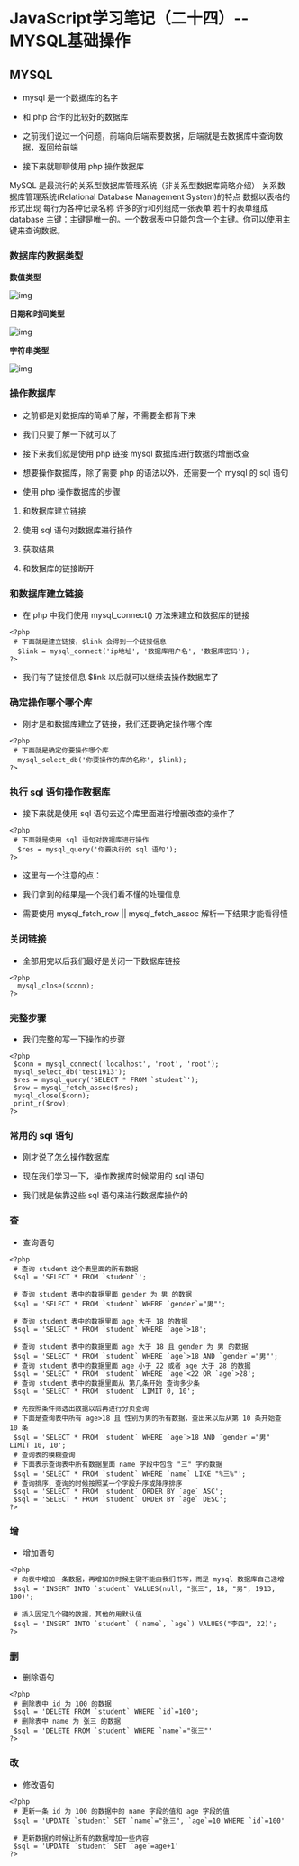 <!--  -->
# JavaScript学习笔记（二十四）-- MYSQL基础操作

## **MYSQL**

- mysql 是一个数据库的名字
- 和 php 合作的比较好的数据库

- 之前我们说过一个问题，前端向后端索要数据，后端就是去数据库中查询数据，返回给前端
- 接下来就聊聊使用 php 操作数据库

MySQL 是最流行的关系型数据库管理系统（非关系型数据库简略介绍） 关系数据库管理系统(Relational Database Management System)的特点 数据以表格的形式出现 每行为各种记录名称 许多的行和列组成一张表单 若干的表单组成database 主键：主键是唯一的。一个数据表中只能包含一个主键。你可以使用主键来查询数据。



### **数据库的数据类型**

**数值类型**

![img](./image/1609154797783-d16a6b64-2a62-4441-a021-b393be151fc0.jpg)

**日期和时间类型**

![img](./image/1609154797811-1bf22b1c-27e1-490a-baca-4eb565354540.jpg)

**字符串类型**

![img](./image/1609154797862-02c391d3-588f-4627-a863-3e3a1321aa53.jpeg)

### **操作数据库**

- 之前都是对数据库的简单了解，不需要全都背下来
- 我们只要了解一下就可以了

- 接下来我们就是使用 php 链接 mysql 数据库进行数据的增删改查
- 想要操作数据库，除了需要 php 的语法以外，还需要一个 mysql 的 sql 语句

- 使用 php 操作数据库的步骤

1. 和数据库建立链接
2. 使用 sql 语句对数据库进行操作

1. 获取结果
2. 和数据库的链接断开

### **和数据库建立链接**

- 在 php 中我们使用 mysql_connect() 方法来建立和数据库的链接

```mysql
<?php
 # 下面就是建立链接，$link 会得到一个链接信息
  $link = mysql_connect('ip地址', '数据库用户名', '数据库密码'); 
?>
```

- 我们有了链接信息 $link 以后就可以继续去操作数据库了

### **确定操作哪个哪个库**

- 刚才是和数据库建立了链接，我们还要确定操作哪个库

```mysql
<?php
 # 下面就是确定你要操作哪个库  
  mysql_select_db('你要操作的库的名称', $link);
?>
```

### **执行 sql 语句操作数据库**

- 接下来就是使用 sql 语句去这个库里面进行增删改查的操作了

```mysql
<?php
 # 下面就是使用 sql 语句对数据库进行操作
  $res = mysql_query('你要执行的 sql 语句');      
?>
```

- 这里有一个注意的点：
- 我们拿到的结果是一个我们看不懂的处理信息

- 需要使用 mysql_fetch_row || mysql_fetch_assoc 解析一下结果才能看得懂

### **关闭链接**

- 全部用完以后我们最好是关闭一下数据库链接

```mysql
<?php
  mysql_close($conn);
?>
```

### **完整步骤**

- 我们完整的写一下操作的步骤

```mysql
<?php
 $conn = mysql_connect('localhost', 'root', 'root');
 mysql_select_db('test1913');
 $res = mysql_query('SELECT * FROM `student`');
 $row = mysql_fetch_assoc($res);
 mysql_close($conn);
 print_r($row);
?>
```

### **常用的 sql 语句**

- 刚才说了怎么操作数据库
- 现在我们学习一下，操作数据库时候常用的 sql 语句

- 我们就是依靠这些 sql 语句来进行数据库操作的

### **查**

- 查询语句

```mysql
<?php
 # 查询 student 这个表里面的所有数据
 $sql = 'SELECT * FROM `student`';
 
 # 查询 student 表中的数据里面 gender 为 男 的数据
 $sql = 'SELECT * FROM `student` WHERE `gender`="男"';
 
 # 查询 student 表中的数据里面 age 大于 18 的数据
 $sql = 'SELECT * FROM `student` WHERE `age`>18';
 
 # 查询 student 表中的数据里面 age 大于 18 且 gender 为 男 的数据
 $sql = 'SELECT * FROM `student` WHERE `age`>18 AND `gender`="男"';
 # 查询 student 表中的数据里面 age 小于 22 或者 age 大于 28 的数据
 $sql = 'SELECT * FROM `student` WHERE `age`<22 OR `age`>28';
 # 查询 student 表中的数据里面从 第几条开始 查询多少条
 $sql = 'SELECT * FROM `student` LIMIT 0, 10';
 
 # 先按照条件筛选出数据以后再进行分页查询
 # 下面是查询表中所有 age>18 且 性别为男的所有数据，查出来以后从第 10 条开始查 10 条
 $sql = 'SELECT * FROM `student` WHERE `age`>18 AND `gender`="男" LIMIT 10, 10';
 # 查询表的模糊查询
 # 下面表示查询表中所有数据里面 name 字段中包含 "三" 字的数据
 $sql = 'SELECT * FROM `student` WHERE `name` LIKE "%三%"';
 # 查询排序，查询的时候按照某一个字段升序或降序排序
 $sql = 'SELECT * FROM `student` ORDER BY `age` ASC';
 $sql = 'SELECT * FROM `student` ORDER BY `age` DESC';
?>
```

### **增**

- 增加语句

```mysql
<?php
 # 向表中增加一条数据，再增加的时候主键不能由我们书写，而是 mysql 数据库自己递增
 $sql = 'INSERT INTO `student` VALUES(null, "张三", 18, "男", 1913, 100)';
 
 # 插入固定几个键的数据，其他的用默认值
 $sql = 'INSERT INTO `student` (`name`, `age`) VALUES("李四", 22)';
?>
```

### **删**

- 删除语句

```mysql
<?php
 # 删除表中 id 为 100 的数据
 $sql = 'DELETE FROM `student` WHERE `id`=100';
 # 删除表中 name 为 张三 的数据
 $sql = 'DELETE FROM `student` WHERE `name`="张三"'
?>
```

### **改**

- 修改语句

```mysql
<?php
 # 更新一条 id 为 100 的数据中的 name 字段的值和 age 字段的值
 $sql = 'UPDATE `student` SET `name`="张三", `age`=10 WHERE `id`=100'
 
 # 更新数据的时候让所有的数据增加一些内容
 $sql = 'UPDATE `student` SET `age`=age+1'
?>
```